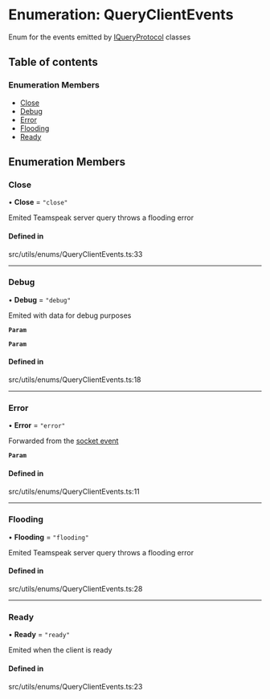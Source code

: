 # Enumeration: QueryClientEvents

Enum for the events emitted by [IQueryProtocol](../wiki/IQueryProtocol) classes

## Table of contents

### Enumeration Members

- [Close](../wiki/QueryClientEvents#close)
- [Debug](../wiki/QueryClientEvents#debug)
- [Error](../wiki/QueryClientEvents#error)
- [Flooding](../wiki/QueryClientEvents#flooding)
- [Ready](../wiki/QueryClientEvents#ready)

## Enumeration Members

### Close

• **Close** = ``"close"``

Emited Teamspeak server query throws a flooding error

#### Defined in

src/utils/enums/QueryClientEvents.ts:33

___

### Debug

• **Debug** = ``"debug"``

Emited with data for debug purposes

**`Param`**

**`Param`**

#### Defined in

src/utils/enums/QueryClientEvents.ts:18

___

### Error

• **Error** = ``"error"``

Forwarded from the [socket event](../wiki/SocketEvents)

**`Param`**

#### Defined in

src/utils/enums/QueryClientEvents.ts:11

___

### Flooding

• **Flooding** = ``"flooding"``

Emited Teamspeak server query throws a flooding error

#### Defined in

src/utils/enums/QueryClientEvents.ts:28

___

### Ready

• **Ready** = ``"ready"``

Emited when the client is ready

#### Defined in

src/utils/enums/QueryClientEvents.ts:23
